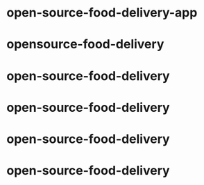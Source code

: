 # open-source-food-delivery-app
# opensource-food-delivery
# open-source-food-delivery
# open-source-food-delivery
# open-source-food-delivery
# open-source-food-delivery
